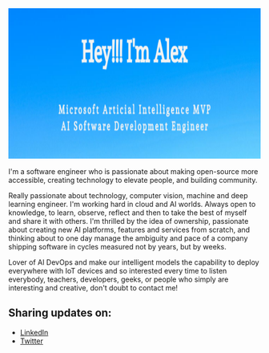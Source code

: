 <img src="https://raw.githubusercontent.com/alexandergg/alexandergg/master/gh-header-image-cropped.png" width="1000" height="300">

I'm a software engineer who is passionate about making open-source more accessible, creating technology to elevate people, and building community. 

Really passionate about technology, computer vision, machine and deep learning engineer. I'm working hard in cloud and AI worlds. Always open to knowledge, to learn, observe, reflect and then to take the best of myself and share it with others. I'm thrilled by the idea of ownership, passionate about creating new AI platforms, features and services from scratch, and thinking about to one day manage the ambiguity and pace of a company shipping software in cycles measured not by years, but by weeks.

Lover of AI DevOps and make our intelligent models the capability to deploy everywhere with IoT devices and so interested every time to listen everybody, teachers, developers, geeks, or people who simply are interesting and creative, don't doubt to contact me!

## Sharing updates on:

- <a href="https://www.linkedin.com/in/alexander-gonz%C3%A1lez-0b388177/">LinkedIn</a>
- <a href="https://twitter.com/alexndrglez">Twitter</a>
